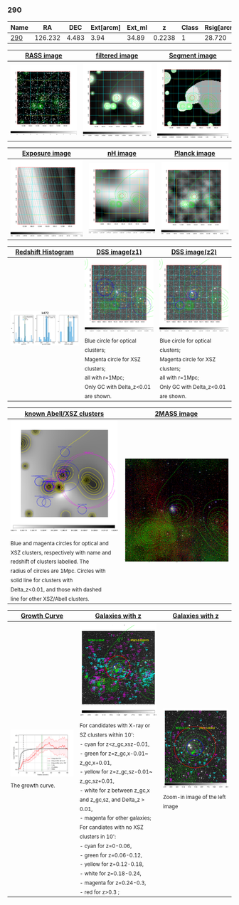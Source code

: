 <div STYLE="page-break-after: always;"></div>

### 290

|Name          |RA          |DEC      | Ext[arcm] | Ext_ml | z    | Class| Rsig[arcmin] | CRsig[c/s] | CR500[c/s] | R500[Mpc] |L500[erg/s]|F500[erg/s/cm^2]| M500[Msun]|Tx[keV]|beta|GC(XSZ,Delta_z<0.01)| GC(OPT,Delta_z<0.01)|GC|alias|
|--------------|------------|------------|---|---|-----------|--------|------|------|----|----|----|----|----|----|----|----|----|----|---|
|[290](script/290.md)     | 126.232       | 4.483       | 3.94    | 34.89   | 0.2238 | 1   | 28.720 |0.304 |0.268 |1.284 |7.933e+44 |5.364e-12 |7.534e+14 |8.005 |0.711 |-, |Wen, |-, |k472|

|[RASS image](../image/290/290_img.pdf)|[filtered image](../image/290/290_fil.pdf)|[Segment image](../image/290/290_seg.pdf)|
|-------------------|--------------------|-------------------|
| <img src="../image/290/290_img.png" width="300">  | <img src="../image/290/290_fil.png" width="300">   | <img src="../image/290/290_seg.png" width="300">  |

|[Exposure image](../image/290/290_mex.pdf)| [nH image](../image/290/290_nh.pdf)| [Planck image](../image/290/290_p.pdf)|
|-------------------|--------------------|-------------------|
|<img src="../image/290/290_mex.png" width="300">   | <img src="../image/290/290_nh.png" width="300">    | <img src="../image/290/290_p.png" width="300"> |

|[Redshift Histogram](../image/290/290_zg.pdf) | [DSS image(z1)](../image/290/290_dss_z1.pdf)      |  [DSS image(z2)](../image/290/290_dss_z2.pdf)    |
|-------------------|--------------------|-------------------|
|<img src="../image/290/290_zg.png" width="300"> |<img src="../image/290/290_dss_z1.png" width="300"> <sub><br>Blue circle for optical clusters; <br>Magenta circle for XSZ clusters; <br>all with r=1Mpc; <br>Only GC with Delta_z<0.01 are shown. </sub>| <img src="../image/290/290_dss_z2.png" width="300"><sub><br>Blue circle for optical clusters; <br>Magenta circle for XSZ clusters; <br>all with r=1Mpc; <br>Only GC with Delta_z<0.01 are shown. </sub> |

|[known Abell/XSZ clusters](../image/290/290_m.pdf) | [2MASS image](../image/290/290_2mass.pdf)      |
|-------------------|-------------------|
|<img src=../image/290/290_m.png width="300"> <sub><br>Blue and magenta circles for optical and <br>XSZ clusters, respectively with name and <br>redshift of clusters labelled. The <br>radius of circles are 1Mpc. Circles with <br>solid line for clusters with <br>Delta_z<0.01, and those with dashed <br>line for other XSZ/Abell clusters.        </sub>|<img src="../image/290/290_2mass.png" width="300">  |

|[Growth Curve](../image/290/290_gca_all.png) |[Galaxies with z](../image/290/290_opt_ned.pdf) |[Galaxies with z](../image/290/290_opt_ned_zoom.pdf) |
|-------------------|-------------------|-------------------|
| <img src="../image/290/290_gca_all.png" width="300"> <sub><br>The growth curve.</sub>| <img src=../image/290/290_opt_ned.png width="300"> <br><sub> For candidates with X-ray or SZ clusters within 10': <br> - cyan for z<z_gc,xsz-0.01, <br> - green for z=z_gc,x-0.01~ z_gc,x+0.01, <br> - yellow for z=z_gc,sz-0.01~ z_gc,sz+0.01, <br> - white for z between z_gc,x and z_gc,sz, and Delta_z > 0.01, <br> - magenta for other galaxies; <br>For candiates with no XSZ clusters in 10': <br> - cyan for z=0-0.06, <br> - green for z=0.06-0.12, <br> - yellow for z=0.12-0.18, <br> - white for z=0.18-0.24, <br> - magenta for z=0.24-0.3, <br> - red for z>0.3 ;  </sub>|<img src=../image/290/290_opt_ned_zoom.png width="300">  <br><sub> Zoom-in image of the left image</sub>|





